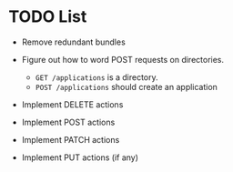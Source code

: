 
# TODO List

* Remove redundant bundles
* Figure out how to word POST requests on directories.
    - `GET /applications` is a directory.
    - `POST /applications` should create an application

* Implement DELETE actions
* Implement POST actions
* Implement PATCH actions
* Implement PUT actions (if any)


